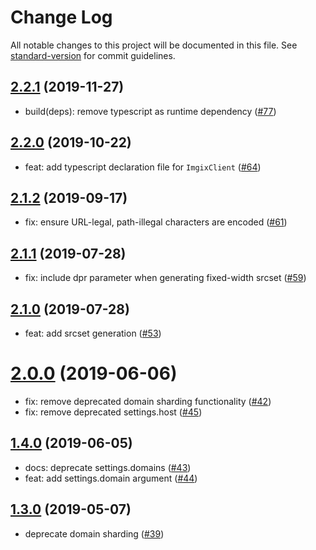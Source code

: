 # Change Log

All notable changes to this project will be documented in this file. See [standard-version](https://github.com/conventional-changelog/standard-version) for commit guidelines.

<a name="2.2.1"></a>
## [2.2.1](https://github.com/imgix/imgix-core-js/compare/2.2.0...2.2.1) (2019-11-27)

* build(deps): remove typescript as runtime dependency ([#77](https://github.com/imgix/imgix-core-js/pull/77))

<a name="2.2.0"></a>
## [2.2.0](https://github.com/imgix/imgix-core-js/compare/2.1.2...2.2.0) (2019-10-22)

* feat: add typescript declaration file for `ImgixClient` ([#64](https://github.com/imgix/imgix-core-js/pull/64))

<a name="2.1.2"></a>
## [2.1.2](https://github.com/imgix/imgix-core-js/compare/2.1.1...2.1.2) (2019-09-17)

* fix: ensure URL-legal, path-illegal characters are encoded ([#61](https://github.com/imgix/imgix-core-js/pull/61))

<a name="2.1.1"></a>
## [2.1.1](https://github.com/imgix/imgix-core-js/compare/2.1.0...2.1.1) (2019-07-28)

* fix: include dpr parameter when generating fixed-width srcset ([#59](https://github.com/imgix/imgix-core-js/pull/59))

<a name="2.1.0"></a>
## [2.1.0](https://github.com/imgix/imgix-core-js/compare/1.2.1...2.1.0) (2019-07-28)

* feat: add srcset generation ([#53](https://github.com/imgix/imgix-core-js/pull/53))

<a name="2.0.0"></a>
# [2.0.0](https://github.com/imgix/imgix-core-js/compare/1.4.0...2.0.0) (2019-06-06)

* fix: remove deprecated domain sharding functionality ([#42](https://github.com/imgix/imgix-core-js/pull/42))
* fix: remove deprecated settings.host ([#45](https://github.com/imgix/imgix-core-js/pull/45))

<a name="1.4.0"></a>
## [1.4.0](https://github.com/imgix/imgix-core-js/compare/1.3.0...1.4.0) (2019-06-05)

* docs: deprecate settings.domains ([#43](https://github.com/imgix/imgix-core-js/pull/43))
* feat: add settings.domain argument ([#44](https://github.com/imgix/imgix-core-js/pull/44))

<a name="1.3.0"></a>
## [1.3.0](https://github.com/imgix/imgix-core-js/compare/1.2.1...1.3.0) (2019-05-07)

*   deprecate domain sharding ([#39](https://github.com/imgix/imgix-core-js/pull/39))
